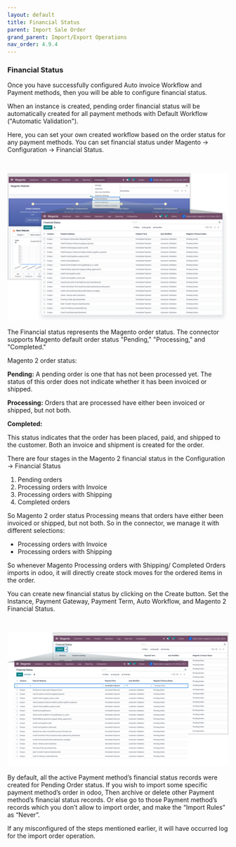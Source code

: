 ```yaml
---
layout: default
title: Financial Status
parent: Import Sale Order
grand_parent: Import/Export Operations
nav_order: 4.9.4
---
```


### Financial Status



Once you have successfully configured Auto invoice Workflow and Payment methods, then you will be able to configure financial status.



When an instance is created, pending order financial status will be automatically created for all payment methods with Default Workflow ("Automatic Validation").



Here, you can set your own created workflow based on the order status for any payment methods. You can set financial status under Magento -> Configuration -> Financial Status.


 


![](./images/4-9-4-1.png)


The Financial status represents the Magento order status. The connector supports Magento default order status "Pending," "Processing," and "Completed."



Magento 2 order status:



**Pending:** A pending order is one that has not been processed yet. The status of this order does not indicate whether it has been invoiced or shipped.



**Processing:** Orders that are processed have either been invoiced or shipped, but not both.



**Completed:** 


This status indicates that the order has been placed, paid, and shipped to the customer. Both an invoice and shipment is created for the order.



There are four stages in the Magento 2 financial status in the Configuration -> Financial Status


1. Pending orders
2. Processing orders with Invoice
3. Processing orders with Shipping
4. Completed orders





So Magento 2 order status Processing means that orders have either been invoiced or shipped, but not both. So in the connector, we manage it with different selections: 


* Processing orders with Invoice
* Processing orders with Shipping


So whenever Magento Processing orders with Shipping/ Completed Orders imports in odoo, it will directly create stock moves for the ordered items in the order. 



You can create new financial status by clicking on the Create button. Set the Instance, Payment Gateway, Payment Term, Auto Workflow, and Magento 2 Financial Status.


 


![](./images/4-9-4-2.png)



By default, all the active Payment method’s financial status records were created for Pending Order status. If you wish to import some specific payment method’s order in odoo, Then archive or delete other Payment method’s financial status records. Or else go to those Payment method’s records which you don’t allow to import order, and make the “Import Rules” as “Never”.




If any misconfigured of the steps mentioned earlier, it will have occurred log for the import order operation. 




